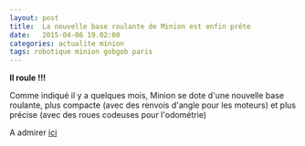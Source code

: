 ```yaml
---
layout: post
title:  La nouvelle base roulante de Minion est enfin prête
date:   2015-04-06 19.02:00
categories: actualite minion
tags: robotique minion gobgob paris
---
```

__Il roule !!!__

Comme indiqué il y a quelques mois, Minion se dote d'une nouvelle base roulante,
plus compacte (avec des renvois d'angle pour les moteurs) et plus précise (avec des roues codeuses pour l'odométrie)

A admirer [ici](https://www.youtube.com/watch?v=ggWCrJzWmhQ)
